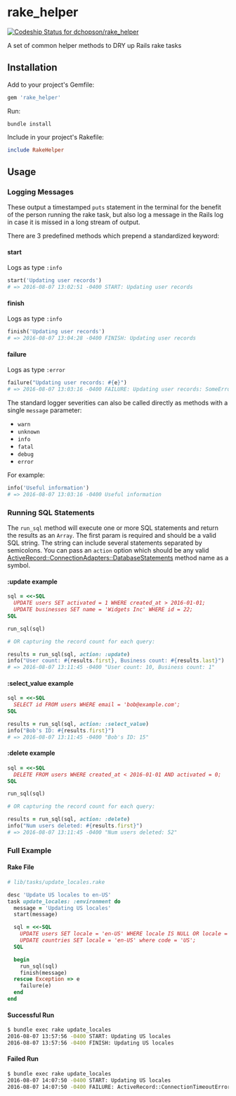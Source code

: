 # rake_helper

[ ![Codeship Status for dchopson/rake_helper](https://codeship.com/projects/4243c0e0-3a79-0134-4812-3e7f3bc4dc3e/status?branch=master)](https://codeship.com/projects/166332)

A set of common helper methods to DRY up Rails rake tasks

## Installation

Add to your project's Gemfile:
```ruby
gem 'rake_helper'
```

Run:
```
bundle install
```

Include in your project's Rakefile:
```ruby
include RakeHelper
```

## Usage

### Logging Messages

These output a timestamped `puts` statement in the terminal for the benefit 
of the person running the rake task, but also log a message in the Rails 
log in case it is missed in a long stream of output.

There are 3 predefined methods which prepend a standardized keyword:

#### start
Logs as type `:info`
```ruby
start('Updating user records')
# => 2016-08-07 13:02:51 -0400 START: Updating user records
```

#### finish
Logs as type `:info`
```ruby
finish('Updating user records')
# => 2016-08-07 13:04:28 -0400 FINISH: Updating user records
```

#### failure
Logs as type `:error`
```ruby
failure("Updating user records: #{e}")
# => 2016-08-07 13:03:16 -0400 FAILURE: Updating user records: SomeError
```

The standard logger severities can also be called directly as methods with a
single `message` parameter:
* `warn`
* `unknown`
* `info`
* `fatal`
* `debug`
* `error`

For example: 
```ruby
info('Useful information')
# => 2016-08-07 13:03:16 -0400 Useful information
```

### Running SQL Statements

The `run_sql` method will execute one or more SQL statements and return the
results as an `Array`. The first param is required and should be a valid SQL
string. The string can include several statements separated by semicolons.
You can pass an `action` option which should be any valid
[ActiveRecord::ConnectionAdapters::DatabaseStatements](http://api.rubyonrails.org/classes/ActiveRecord/ConnectionAdapters/DatabaseStatements.html)
method name as a symbol.

#### :update example
```ruby
sql = <<-SQL
  UPDATE users SET activated = 1 WHERE created_at > 2016-01-01;
  UPDATE businesses SET name = 'Widgets Inc' WHERE id = 22; 
SQL

run_sql(sql)

# OR capturing the record count for each query:

results = run_sql(sql, action: :update)
info("User count: #{results.first}, Business count: #{results.last}")
# => 2016-08-07 13:11:45 -0400 "User count: 10, Business count: 1"
```

#### :select_value example
```ruby
sql = <<-SQL
  SELECT id FROM users WHERE email = 'bob@example.com'; 
SQL

results = run_sql(sql, action: :select_value)
info("Bob's ID: #{results.first}")
# => 2016-08-07 13:11:45 -0400 "Bob's ID: 15"
```

#### :delete example
```ruby
sql = <<-SQL
  DELETE FROM users WHERE created_at < 2016-01-01 AND activated = 0; 
SQL

run_sql(sql)

# OR capturing the record count for each query:

results = run_sql(sql, action: :delete)
info("Num users deleted: #{results.first}")
# => 2016-08-07 13:11:45 -0400 "Num users deleted: 52" 
```

### Full Example

#### Rake File
```ruby
# lib/tasks/update_locales.rake

desc 'Update US locales to en-US'
task update_locales: :environment do
  message = 'Updating US locales'
  start(message)

  sql = <<-SQL
    UPDATE users SET locale = 'en-US' WHERE locale IS NULL OR locale = 'en';
    UPDATE countries SET locale = 'en-US' where code = 'US';
  SQL

  begin
    run_sql(sql)
    finish(message)
  rescue Exception => e
    failure(e)
  end
end
```

#### Successful Run
```sh
$ bundle exec rake update_locales
2016-08-07 13:57:56 -0400 START: Updating US locales
2016-08-07 13:57:56 -0400 FINISH: Updating US locales
```

#### Failed Run
```sh
$ bundle exec rake update_locales
2016-08-07 14:07:50 -0400 START: Updating US locales
2016-08-07 14:07:50 -0400 FAILURE: ActiveRecord::ConnectionTimeoutError
```
